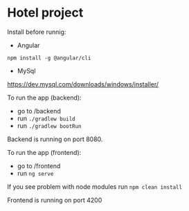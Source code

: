 # Hotel project 

Install before runnig:

- Angular  

`npm install -g @angular/cli`

- MySql 

https://dev.mysql.com/downloads/windows/installer/

To run the app (backend):
- go to  /backend
- run `./gradlew build`
- run `./gradlew bootRun`

Backend is running on port 8080.

To run the app (frontend):
- go to /frontend 
- run `ng serve`

If you see problem with node modules run `npm clean install`

Frontend is running on port 4200
